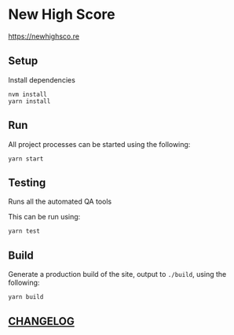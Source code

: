 # New High Score

https://newhighsco.re

## Setup

Install dependencies

```
nvm install
yarn install
```

## Run

All project processes can be started using the following:

```
yarn start
```

## Testing

Runs all the automated QA tools

This can be run using:

```
yarn test
```

## Build

Generate a production build of the site, output to `./build`, using the following:

```
yarn build
```

## [CHANGELOG](CHANGELOG.md)
